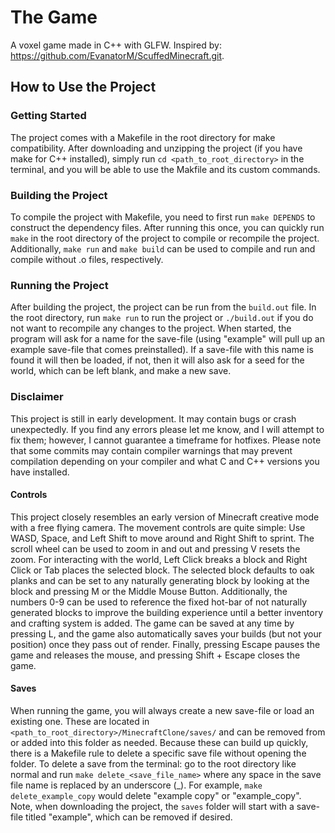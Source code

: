 # The Game
A voxel game made in C++ with GLFW. Inspired by: https://github.com/EvanatorM/ScuffedMinecraft.git.

## How to Use the Project

### Getting Started
The project comes with a Makefile in the root directory for make compatibility. After downloading and unzipping the project (if you have make for C++ installed), simply run ```cd <path_to_root_directory>``` in the terminal, and you will be able to use the Makfile and its custom commands. 

### Building the Project
To compile the project with Makefile, you need to first run ```make DEPENDS``` to construct the dependency files. After running this once, you can quickly run ```make``` in the root directory of the project to compile or recompile the project. Additionally, ```make run``` and ```make build``` can be used to compile and run and compile without .o files, respectively.

### Running the Project
After building the project, the project can be run from the `build.out` file. In the root directory, run ```make run``` to run the project or ```./build.out``` if you do not want to recompile any changes to the project. When started, the program will ask for a name for the save-file (using \"example\" will pull up an example save-file that comes preinstalled). If a save-file with this name is found it will then be loaded, if not, then it will also ask for a seed for the world, which can be left blank, and make a new save.

### Disclaimer
This project is still in early development. It may contain bugs or crash unexpectedly. If you find any errors please let me know, and I will attempt to fix them; however, I cannot guarantee a timeframe for hotfixes. Please note that some commits may contain compiler warnings that may prevent compilation depending on your compiler and what C and C++ versions you have installed.

#### Controls
This project closely resembles an early version of Minecraft creative mode with a free flying camera. The movement controls are quite simple: Use WASD, Space, and Left Shift to move around and Right Shift to sprint. The scroll wheel can be used to zoom in and out and pressing V resets the zoom. For interacting with the world, Left Click breaks a block and Right Click or Tab places the selected block. The selected block defaults to oak planks and can be set to any naturally generating block by looking at the block and pressing M or the Middle Mouse Button. Additionally, the numbers 0-9 can be used to reference the fixed hot-bar of not naturally generated blocks to improve the building experience until a better inventory and crafting system is added. The game can be saved at any time by pressing L, and the game also automatically saves your builds (but not your position) once they pass out of render. Finally, pressing Escape pauses the game and releases the mouse, and pressing Shift + Escape closes the game.

#### Saves
When running the game, you will always create a new save-file or load an existing one. These are located in ```<path_to_root_directory>/MinecraftClone/saves/``` and can be removed from or added into this folder as needed. Because these can build up quickly, there is a Makefile rule to delete a specific save file without opening the folder. To delete a save from the terminal: go to the root directory like normal and run ```make delete_<save_file_name>``` where any space in the save file name is replaced by an underscore (_). For example, ```make delete_example_copy``` would delete \"example copy\" or \"example_copy\". Note, when downloading the project, the `saves` folder will start with a save-file titled \"example\", which can be removed if desired.
